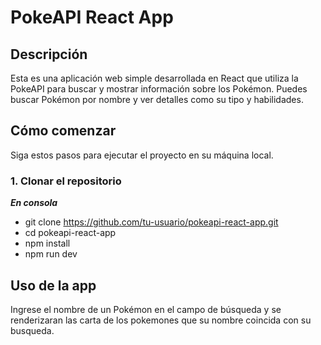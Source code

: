 # PokeAPI React App

## Descripción

Esta es una aplicación web simple desarrollada en React que utiliza la PokeAPI para buscar y mostrar información sobre los Pokémon. Puedes buscar Pokémon por nombre y ver detalles como su tipo y habilidades.

## Cómo comenzar

Siga estos pasos para ejecutar el proyecto en su máquina local.

### 1. Clonar el repositorio

***En consola***
- git clone https://github.com/tu-usuario/pokeapi-react-app.git
- cd pokeapi-react-app
- npm install
- npm run dev

## Uso de la app

Ingrese el nombre de un Pokémon en el campo de búsqueda y se renderizaran las carta de los pokemones que su nombre coincida con su busqueda.
